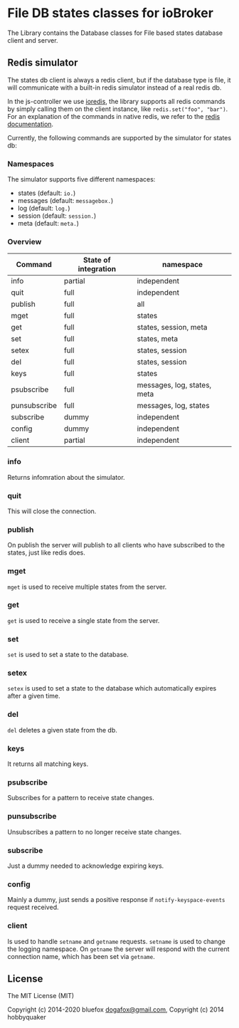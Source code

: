 # File DB states classes for ioBroker
The Library contains the Database classes for File based states database client and server.

## Redis simulator
The states db client is always a redis client, but if the database type is file, it will communicate with a built-in redis simulator instead of a real redis db.

In the js-controller we use [ioredis](https://github.com/luin/ioredis), the library supports all redis commands by simply calling them on the client instance, like `redis.set("foo", "bar")`.
For an explanation of the commands in native redis, we refer to the [redis documentation](https://redis.io/commands).

Currently, the following commands are supported by the simulator for states db:

### Namespaces
The simulator supports five different namespaces:

- states (default: `io.`)
- messages (default: `messagebox.`)
- log (default: `log.`)
- session (default: `session.`)
- meta (default: `meta.`)

### Overview
| Command      | State of integration | namespace |
| ----------- | ----------- | ----------- |
| info      | partial       | independent |
| quit      | full       | independent |
| publish      | full       | all |
| mget      | full       | states |
| get      | full       | states, session, meta |
| set      | full       | states, meta |
| setex      | full       | states, session |
| del      | full       | states, session |
| keys      | full       | states |
| psubscribe      | full       | messages, log, states, meta |
| punsubscribe      | full       | messages, log, states |
| subscribe      | dummy       | independent |
| config      | dummy       | independent |
| client      | partial       | independent |

### info
Returns infomration about the simulator.

### quit
This will close the connection.

### publish
On publish the server will publish to all clients who have subscribed to the states, just like redis does.

### mget
`mget` is used to receive multiple states from the server.

### get
`get` is used to receive a single state from the server.

### set
`set` is used to set a state to the database.

### setex
`setex` is used to set a state to the database which automatically expires after a given time.

### del
`del` deletes a given state from the db.

### keys
It returns all matching keys.

### psubscribe
Subscribes for a pattern to receive state changes.

### punsubscribe
Unsubscribes a pattern to no longer receive state changes.

### subscribe
Just a dummy needed to acknowledge expiring keys.

### config
Mainly a dummy, just sends a positive response if `notify-keyspace-events` request received.

### client
Is used to handle `setname` and `getname` requests. `setname` is used to change the logging namespace. On `getname` the server will respond with the current connection name, which has been set via `getname`.

## License
The MIT License (MIT)

Copyright (c) 2014-2020 bluefox <dogafox@gmail.com>,
Copyright (c) 2014      hobbyquaker
